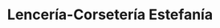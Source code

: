 ---
title: "Lencería-Corsetería Estefanía"
url: /medina-del-campo/lenceria-corseteria-estefania/
shop: ropa
---